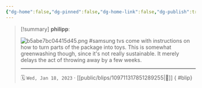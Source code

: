 ```yaml
---
{"dg-home":false,"dg-pinned":false,"dg-home-link":false,"dg-publish":true,"tags":["dgblip"],"disabled rules":["yaml-title","yaml-title-alias","file-name-heading"],"title":"philipp on mastodon @ 2023-01-18","created-date":"2023-01-18T17:10:56","id":109711317851289250,"updated-date":"2025-05-02T08:50:43","dg-path":"blips/109711317851289255.md","permalink":"/blips/109711317851289255/","dgPassFrontmatter":true}
---
```


> [!summary] **philipp**:
>
> ![b5abe7bc04415d45.png](/img/user/attachments/b5abe7bc04415d45.png)
> #samsung tvs come with instructions on how to turn parts of the package into toys. This is somewhat greenwashing though, since it's not really sustainable. It merely delays the act of throwing away by a few weeks.
> - - -
>
> 🗓️ `Wed, Jan 18, 2023` · [[public/blips/109711317851289255\|🔗]]
{ #blip}

